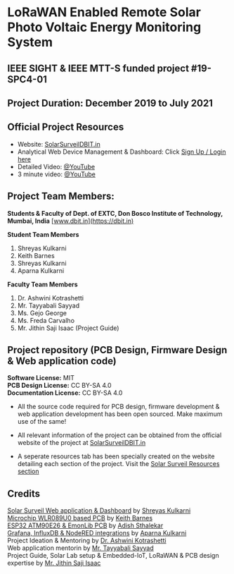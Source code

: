 # LoRaWAN Enabled Remote Solar Photo Voltaic Energy Monitoring System  
## IEEE SIGHT & IEEE MTT-S funded project #19-SPC4-01  
## Project Duration: December 2019 to July 2021  

## Official Project Resources
- Website: [SolarSurveilDBIT.in](https://SolarSurveilDBIT.in)
- Analytical Web Device Management & Dashboard: Click [Sign Up / Login here](https://solarsurveildbit.in/index.html#services)
- Detailed Video: [@YouTube](https://youtu.be/FI_uH7AuqU8)  
- 3 minute video: [@YouTube](https://youtu.be/UwQO7I1e_y8)  

## Project Team Members:      
**Students & Faculty of Dept. of EXTC, Don Bosco Institute of Technology, Mumbai, India** [www.dbit.in](https://dbit.in)  



**Student Team Members**  
1. Shreyas Kulkarni
2. Keith Barnes
3. Shreyas Kulkarni
4. Aparna Kulkarni

**Faculty Team Members**
1. Dr. Ashwini Kotrashetti
2. Mr. Tayyabali Sayyad
3. Ms. Gejo George
4. Ms. Freda Carvalho
5. Mr. Jithin Saji Isaac (Project Guide)

## Project repository (PCB Design, Firmware Design & Web application code)

**Software License:** MIT  
**PCB Design License:** CC BY-SA 4.0  
**Documentation License:** CC BY-SA 4.0  

- All the source code required for PCB design, firmware development & web application development has been open sourced. Make maximum use of the same!

- All relevant information of the project can be obtained from the official website of the project at [SolarSurveilDBIT.in](https://SolarSurveilDBIT.in)  

- A seperate resources tab has been specially created on the website detailing each section of the project. Visit the [Solar Surveil Resources section](https://solarsurveildbit.in/resources.html)  

## Credits

 [Solar Surveil Web application & Dashboard](https://github.com/sdk694/SolarSurveil) by  [Shreyas Kulkarni](https://twitter.com/)  
 [Microchip WLR089U0 based PCB](https://github.com/jithinsisaac/LoRa-PV-RMS-SolarSurveil/tree/main/PCB_WLR089U0_Board) by  [Keith Barnes](https://twitter.com/@sir_keith_)   
 [ESP32 ATM90E26 & EmonLib PCB](https://github.com/jithinsisaac/LoRa-PV-RMS-SolarSurveil/tree/main/PCB_ESP32_ATM90E26_Board) by [Adish Sthalekar](https://twitter.com/)     
 [Grafana, InfluxDB & NodeRED integrations](https://solarsurveildbit.in/blogak.html) by [Aparna Kulkarni](https://twitter.com/)  
 Project Ideation & Mentoring by [Dr. Ashwini Kotrashetti](http://ashwiniprofile-dbit.blogspot.com/)  
 Web application mentorin by [Mr. Tayyabali Sayyad](https://tayyabali.in/)  
 Project Guide, Solar Lab setup & Embedded-IoT, LoRaWAN & PCB design expertise by [Mr. Jithin Saji Isaac](https://jithinsisaac.github.io/)   
 
 
